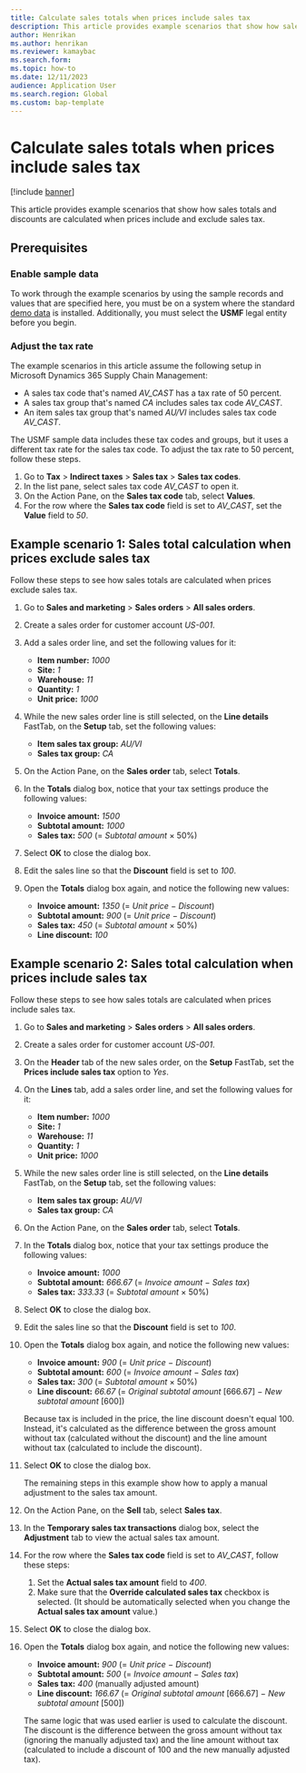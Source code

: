 ```yaml
---
title: Calculate sales totals when prices include sales tax
description: This article provides example scenarios that show how sales totals are calculated when prices include and exclude sales tax.
author: Henrikan
ms.author: henrikan
ms.reviewer: kamaybac
ms.search.form:
ms.topic: how-to
ms.date: 12/11/2023
audience: Application User
ms.search.region: Global
ms.custom: bap-template
---
```


# Calculate sales totals when prices include sales tax

[!include [banner](../includes/banner.md)]

This article provides example scenarios that show how sales totals and discounts are calculated when prices include and exclude sales tax.

## Prerequisites

### Enable sample data

To work through the example scenarios by using the sample records and values that are specified here, you must be on a system where the standard [demo data](../../fin-ops-core/fin-ops/get-started/demo-data.md) is installed. Additionally, you must select the **USMF** legal entity before you begin.

### Adjust the tax rate

The example scenarios in this article assume the following setup in Microsoft Dynamics 365 Supply Chain Management:

- A sales tax code that's named *AV\_CAST* has a tax rate of 50 percent.
- A sales tax group that's named *CA* includes sales tax code *AV\_CAST*.
- An item sales tax group that's named *AU/VI* includes sales tax code *AV\_CAST*.

The USMF sample data includes these tax codes and groups, but it uses a different tax rate for the sales tax code. To adjust the tax rate to 50 percent, follow these steps.

1. Go to **Tax** \> **Indirect taxes** \> **Sales tax** \> **Sales tax codes**.
1. In the list pane, select sales tax code *AV\_CAST* to open it.
1. On the Action Pane, on the **Sales tax code** tab, select **Values**.
1. For the row where the **Sales tax code** field is set to *AV_CAST*, set the **Value** field to *50*.

## Example scenario 1: Sales total calculation when prices exclude sales tax

Follow these steps to see how sales totals are calculated when prices exclude sales tax.

1. Go to **Sales and marketing** \> **Sales orders** \> **All sales orders**.
1. Create a sales order for customer account *US-001*.
1. Add a sales order line, and set the following values for it:

    - **Item number:** *1000*
    - **Site:** *1*
    - **Warehouse:** *11*
    - **Quantity:** *1*
    - **Unit price:** *1000*

1. While the new sales order line is still selected, on the **Line details** FastTab, on the **Setup** tab, set the following values:

    - **Item sales tax group:** *AU/VI*
    - **Sales tax group:** *CA*

1. On the Action Pane, on the **Sales order** tab, select **Totals**.
1. In the **Totals** dialog box, notice that your tax settings produce the following values:

    - **Invoice amount:** *1500*
    - **Subtotal amount:** *1000*
    - **Sales tax:** *500* (= *Subtotal amount* &times; 50%)

1. Select **OK** to close the dialog box.
1. Edit the sales line so that the **Discount** field is set to *100*.
1. Open the **Totals** dialog box again, and notice the following new values:

    - **Invoice amount:** *1350* (= *Unit price* &minus; *Discount*)
    - **Subtotal amount:** *900* (= *Unit price* &minus; *Discount*)
    - **Sales tax:** *450* (= *Subtotal amount* &times; 50%)
    - **Line discount:** *100*

## Example scenario 2: Sales total calculation when prices include sales tax

Follow these steps to see how sales totals are calculated when prices include sales tax.

1. Go to **Sales and marketing** \> **Sales orders** \> **All sales orders**.
1. Create a sales order for customer account *US-001*.
1. On the **Header** tab of the new sales order, on the **Setup** FastTab, set the **Prices include sales tax** option to *Yes*.
1. On the **Lines** tab, add a sales order line, and set the following values for it:

    - **Item number:** *1000*
    - **Site:** *1*
    - **Warehouse:** *11*
    - **Quantity:** *1*
    - **Unit price:** *1000*

1. While the new sales order line is still selected, on the **Line details** FastTab, on the **Setup** tab, set the following values:

    - **Item sales tax group:** *AU/VI*
    - **Sales tax group:** *CA*

1. On the Action Pane, on the **Sales order** tab, select **Totals**.
1. In the **Totals** dialog box, notice that your tax settings produce the following values:

    - **Invoice amount:** *1000*
    - **Subtotal amount:** *666.67* (= *Invoice amount* &minus; *Sales tax*)
    - **Sales tax:** *333.33* (= *Subtotal amount* &times; 50%)

1. Select **OK** to close the dialog box.
1. Edit the sales line so that the **Discount** field is set to *100*.
1. Open the **Totals** dialog box again, and notice the following new values:

    - **Invoice amount:** *900* (= *Unit price* &minus; *Discount*)
    - **Subtotal amount:** *600* (= *Invoice amount* &minus; *Sales tax*)
    - **Sales tax:** *300* (= *Subtotal amount* &times; 50%)
    - **Line discount:** *66.67* (= *Original subtotal amount* \[666.67\] &minus; *New subtotal amount* \[600\])

    Because tax is included in the price, the line discount doesn't equal 100. Instead, it's calculated as the difference between the gross amount without tax (calculated without the discount) and the line amount without tax (calculated to include the discount).

1. Select **OK** to close the dialog box.

    The remaining steps in this example show how to apply a manual adjustment to the sales tax amount.

1. On the Action Pane, on the **Sell** tab, select **Sales tax**.
1. In the **Temporary sales tax transactions** dialog box, select the **Adjustment** tab to view the actual sales tax amount.
1. For the row where the **Sales tax code** field is set to *AV_CAST*, follow these steps:

    1. Set the **Actual sales tax amount** field to *400*.
    2. Make sure that the **Override calculated sales tax** checkbox is selected. (It should be automatically selected when you change the **Actual sales tax amount** value.)

1. Select **OK** to close the dialog box.
1. Open the **Totals** dialog box again, and notice the following new values:

    - **Invoice amount:** *900* (= *Unit price* &minus; *Discount*)
    - **Subtotal amount:** *500* (= *Invoice amount* &minus; *Sales tax*)
    - **Sales tax:** *400* (manually adjusted amount)
    - **Line discount:** *166.67* (= *Original subtotal amount* \[666.67\] &minus; *New subtotal amount* \[500\])

    The same logic that was used earlier is used to calculate the discount. The discount is the difference between the gross amount without tax (ignoring the manually adjusted tax) and the line amount without tax (calculated to include a discount of 100 and the new manually adjusted tax).
